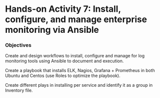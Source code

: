 # Hands-on Activity 7: Install, configure, and manage enterprise monitoring via Ansible 

### Objectives

Create and design workflows to install, configure and manage for log monitoring tools using Ansible to document and execution.

Create a playbook that installs ELK, Nagios, Grafana + Prometheus in both Ubuntu and Centos (use Roles to optimize the playbook).

Create different plays in installing per service and identify it as a group in Inventory file.
